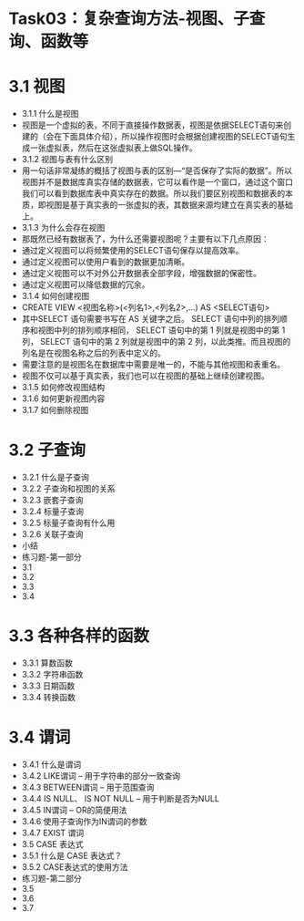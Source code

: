 # Task03：复杂查询方法-视图、子查询、函数等
# 3.1 视图
- 3.1.1 什么是视图
- 视图是一个虚拟的表，不同于直接操作数据表，视图是依据SELECT语句来创建的（会在下面具体介绍），所以操作视图时会根据创建视图的SELECT语句生成一张虚拟表，然后在这张虚拟表上做SQL操作。
- 3.1.2 视图与表有什么区别
- 用一句话非常凝练的概括了视图与表的区别—“是否保存了实际的数据”。所以视图并不是数据库真实存储的数据表，它可以看作是一个窗口，通过这个窗口我们可以看到数据库表中真实存在的数据。所以我们要区别视图和数据表的本质，即视图是基于真实表的一张虚拟的表，其数据来源均建立在真实表的基础上。
- 3.1.3 为什么会存在视图
- 那既然已经有数据表了，为什么还需要视图呢？主要有以下几点原因：
- 通过定义视图可以将频繁使用的SELECT语句保存以提高效率。
- 通过定义视图可以使用户看到的数据更加清晰。
- 通过定义视图可以不对外公开数据表全部字段，增强数据的保密性。
- 通过定义视图可以降低数据的冗余。
- 3.1.4 如何创建视图
- CREATE VIEW <视图名称>(<列名1>,<列名2>,...) AS <SELECT语句>
- 其中SELECT 语句需要书写在 AS 关键字之后。 SELECT 语句中列的排列顺序和视图中列的排列顺序相同， SELECT 语句中的第 1 列就是视图中的第 1 列， SELECT 语句中的第 2 列就是视图中的第 2 列，以此类推。而且视图的列名是在视图名称之后的列表中定义的。
- 需要注意的是视图名在数据库中需要是唯一的，不能与其他视图和表重名。
- 视图不仅可以基于真实表，我们也可以在视图的基础上继续创建视图。
- 3.1.5 如何修改视图结构
- 3.1.6 如何更新视图内容
- 3.1.7 如何删除视图
# 3.2 子查询
- 3.2.1 什么是子查询
- 3.2.2 子查询和视图的关系
- 3.2.3 嵌套子查询
- 3.2.4 标量子查询
- 3.2.5 标量子查询有什么用
- 3.2.6 关联子查询
- 小结
- 练习题-第一部分
- 3.1
- 3.2
- 3.3
- 3.4
# 3.3 各种各样的函数
- 3.3.1 算数函数
- 3.3.2 字符串函数
- 3.3.3 日期函数
- 3.3.4 转换函数
# 3.4 谓词
- 3.4.1 什么是谓词
- 3.4.2 LIKE谓词 – 用于字符串的部分一致查询
- 3.4.3 BETWEEN谓词 – 用于范围查询
- 3.4.4 IS NULL、 IS NOT NULL – 用于判断是否为NULL
- 3.4.5 IN谓词 – OR的简便用法
- 3.4.6 使用子查询作为IN谓词的参数
- 3.4.7 EXIST 谓词
- 3.5 CASE 表达式
- 3.5.1 什么是 CASE 表达式？
- 3.5.2 CASE表达式的使用方法
- 练习题-第二部分
- 3.5
- 3.6
- 3.7

